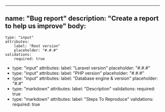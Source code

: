 ---
name: "Bug report"
description: "Create a report to help us improve"
body:
-
    type: "input"
    attributes:
        label: "Root version"
        placeholder: "#.#.#"
    validations:
        required: true
-
    type: "input"
    attributes:
        label: "Laravel version"
        placeholder: "#.#.#"
-
    type: "input"
    attributes:
        label: "PHP version"
        placeholder: "#.#.#"
-
    type: "input"
    attributes:
        label: "Database engine & version"
        placeholder: "#.#"
-
    type: "markdown"
    attributes:
        label: "Description"
    validations:
        required: true
-
    type: "markdown"
    attributes:
        label: "Steps To Reproduce"
    validations:
        required: true
